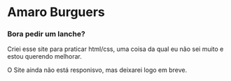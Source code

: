 
# Amaro Burguers
### Bora pedir um lanche?

Criei esse site para praticar html/css, uma coisa da qual eu não sei muito e estou querendo melhorar.

O Site ainda não está responisvo, mas deixarei logo em breve.
